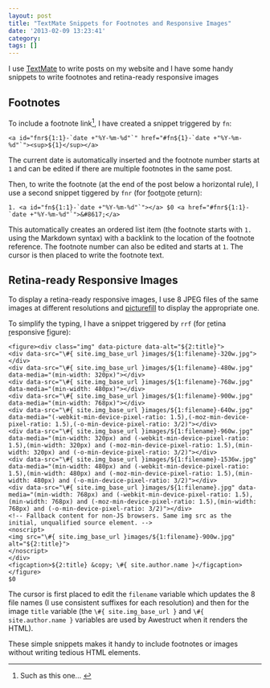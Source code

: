 ```yaml
---
layout: post
title: "TextMate Snippets for Footnotes and Responsive Images"
date: '2013-02-09 13:23:41'
category: 
tags: []
---
```


I use [TextMate][textmate] to write posts on my website and I have some handy snippets to write footnotes and retina-ready responsive images

## Footnotes

To include a footnote link<a id="fnr1-2013-02-09" href="#fn1-2013-02-09"><sup>1</sup></a>, I have created a snippet triggered by `fn`:

<pre><code class="xml">&lt;a id="fnr${1:1}-`date +"%Y-%m-%d"`" href="#fn${1}-`date +"%Y-%m-%d"`">&lt;sup>${1}&lt;/sup>&lt;/a>
</code></pre>

The current date is automatically inserted and the footnote number starts at `1` and can be edited if there are multiple footnotes in the same post.

Then, to write the footnote (at the end of the post below a horizontal rule), I use a second snippet tiggered by `fnr` (for <u>f</u>oot<u>n</u>ote <u>r</u>eturn):

<pre><code class="xml">1. &lt;a id="fn${1:1}-`date +"%Y-%m-%d"`">&lt;/a> $0&nbsp;&lt;a href="#fnr${1:1}-`date +"%Y-%m-%d"`">&amp;#8617;&lt;/a>
</code></pre>

This automatically creates an ordered list item (the footnote starts with `1.` using the Markdown syntax) with a backlink to the location of the footnote reference. The footnote number can also be edited and starts at `1`. The cursor is then placed to write the footnote text.

## Retina-ready Responsive Images

To display a retina-ready responsive images, I use 8 JPEG files of the same images at different resolutions and [picturefill][picturefill] to display the appropriate one.

To simplify the typing, I have a snippet triggered by `rrf` (for <u>r</u>etina <u>r</u>esponsive <u>f</u>igure):

<pre><code class="xml">&lt;figure>&lt;div class="img" data-picture data-alt="${2:title}">
&lt;div data-src="\#{ site.img_base_url }images/${1:filename}-320w.jpg">&lt;/div>
&lt;div data-src="\#{ site.img_base_url }images/${1:filename}-480w.jpg" data-media="(min-width: 320px)">&lt;/div>
&lt;div data-src="\#{ site.img_base_url }images/${1:filename}-768w.jpg" data-media="(min-width: 480px)">&lt;/div>
&lt;div data-src="\#{ site.img_base_url }images/${1:filename}-900w.jpg" data-media="(min-width: 768px)">&lt;/div>
&lt;div data-src="\#{ site.img_base_url }images/${1:filename}-640w.jpg" data-media="(-webkit-min-device-pixel-ratio: 1.5),(-moz-min-device-pixel-ratio: 1.5),(-o-min-device-pixel-ratio: 3/2)">&lt;/div>
&lt;div data-src="\#{ site.img_base_url }images/${1:filename}-960w.jpg" data-media="(min-width: 320px) and (-webkit-min-device-pixel-ratio: 1.5),(min-width: 320px) and (-moz-min-device-pixel-ratio: 1.5),(min-width: 320px) and (-o-min-device-pixel-ratio: 3/2)">&lt;/div>
&lt;div data-src="\#{ site.img_base_url }images/${1:filename}-1536w.jpg" data-media="(min-width: 480px) and (-webkit-min-device-pixel-ratio: 1.5),(min-width: 480px) and (-moz-min-device-pixel-ratio: 1.5),(min-width: 480px) and (-o-min-device-pixel-ratio: 3/2)">&lt;/div>
&lt;div data-src="\#{ site.img_base_url }images/${1:filename}.jpg" data-media="(min-width: 768px) and (-webkit-min-device-pixel-ratio: 1.5),(min-width: 768px) and (-moz-min-device-pixel-ratio: 1.5),(min-width: 768px) and (-o-min-device-pixel-ratio: 3/2)">&lt;/div>
&lt;!-- Fallback content for non-JS browsers. Same img src as the initial, unqualified source element. -->
&lt;noscript>
&lt;img src="\#{ site.img_base_url }images/${1:filename}-900w.jpg" alt="${2:title}">
&lt;/noscript>
&lt;/div>
&lt;figcaption>${2:title} &amp;copy; \#{ site.author.name }&lt;/figcaption>
&lt;/figure>
$0
</code></pre>

The cursor is first placed to edit the `filename` variable which updates the 8 file names (I use consistent suffixes for each resolution) and then for the image `title` variable  (the `\#{ site.img_base_url }` and `\#{ site.author.name }` variables are used by Awestruct when it renders the HTML).

These simple snippets makes it handy to include footnotes or images without writing tedious HTML elements.

---

1. <a id="fn1-2013-02-09"></a>Such as this one...&nbsp;<a href="#fnr1-2013-02-09">&#8617;</a>

[textmate]: http://macromates.com
[picturefill]: https://github.com/scottjehl/picturefill